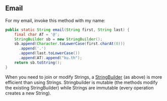 ## Email 

For my email, invoke this method with my name:
```java
public static String email(String first, String last) {
    final char AT = '@';
    StringBuilder sb = new StringBuilder();
    sb.append(Character.toLowerCase(first.charAt(0)))
      .append('.')
      .append(last.toLowerCase())
      .append(AT).append("ku.th");
    return sb.toString();
}
```
When you need to join or modify Strings, 
a
<a href="https://docs.oracle.com/javase/7/docs/api/java/lang/StringBuilder.html">
StringBuilder</a> (as above) is more efficient than using Strings.
Stringbuilder is mutable (the methods modify the existing StringBuilder)
while Strings are immutable (every operation creates a new String). 
